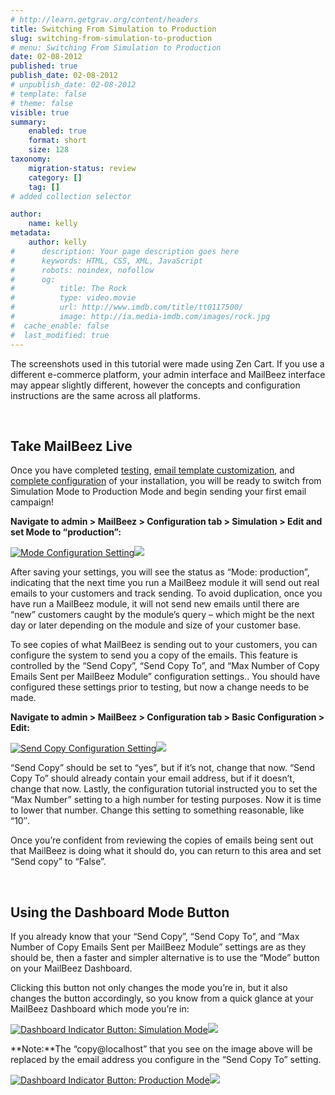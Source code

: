 ```yaml
---
# http://learn.getgrav.org/content/headers
title: Switching From Simulation to Production
slug: switching-from-simulation-to-production
# menu: Switching From Simulation to Production
date: 02-08-2012
published: true
publish_date: 02-08-2012
# unpublish_date: 02-08-2012
# template: false
# theme: false
visible: true
summary:
    enabled: true
    format: short
    size: 128
taxonomy:
    migration-status: review
    category: []
    tag: []
# added collection selector

author:
    name: kelly
metadata:
    author: kelly
#      description: Your page description goes here
#      keywords: HTML, CSS, XML, JavaScript
#      robots: noindex, nofollow
#      og:
#          title: The Rock
#          type: video.movie
#          url: http://www.imdb.com/title/tt0117500/
#          image: http://ia.media-imdb.com/images/rock.jpg
#  cache_enable: false
#  last_modified: true
---
```


The screenshots used in this tutorial were made using Zen Cart. If you use a different e-commerce platform, your admin interface and MailBeez interface may appear slightly different, however the concepts and configuration instructions are the same across all platforms.

 

## Take MailBeez Live

Once you have completed [testing](http://www.mailbeez.com/documentation/tutorials/testing-mailbeez/), [email template customization](http://www.mailbeez.com/documentation/tutorials/customizing-mailbeez-free-email-templates/), and [complete configuration](http://www.mailbeez.com/documentation/tutorials/mailbeez-comprehensive-configuration-tutorial/) of your installation, you will be ready to switch from Simulation Mode to Production Mode and begin sending your first email campaign!

**Navigate to admin > MailBeez > Configuration tab > Simulation > Edit and set Mode to “production”:**

[![](http://www.mailbeez.com/images/doc/getting_started/set_mode.png "Mode Configuration Setting")](http://www.mailbeez.com/images/doc/getting_started/set_mode.png "Mode Configuration Setting")![](http://localhost/wordpress_mailbeez_EOL/wp-content/themes/awake/images/shortcodes/image_shadow.png)

After saving your settings, you will see the status as “Mode: production”, indicating that the next time you run a MailBeez module it will send out real emails to your customers and track sending. To avoid duplication, once you have run a MailBeez module, it will not send new emails until there are “new” customers caught by the module’s query – which might be the next day or later depending on the module and size of your customer base.

To see copies of what MailBeez is sending out to your customers, you can configure the system to send you a copy of the emails. This feature is controlled by the “Send Copy”, “Send Copy To”, and “Max Number of Copy Emails Sent per MailBeez Module” configuration settings.. You should have configured these settings prior to testing, but now a change needs to be made.

**Navigate to admin > MailBeez > Configuration tab > Basic Configuration > Edit:**

[![](http://www.mailbeez.com/images/doc/getting_started/send_copy.png "Send Copy Configuration Setting")](http://www.mailbeez.com/images/doc/getting_started/send_copy.png "Send Copy Configuration Setting")![](http://localhost/wordpress_mailbeez_EOL/wp-content/themes/awake/images/shortcodes/image_shadow.png)

“Send Copy” should be set to “yes”, but if it’s not, change that now. “Send Copy To” should already contain your email address, but if it doesn’t, change that now. Lastly, the configuration tutorial instructed you to set the “Max Number” setting to a high number for testing purposes. Now it is time to lower that number. Change this setting to something reasonable, like “10″.

Once you’re confident from reviewing the copies of emails being sent out that MailBeez is doing what it should do, you can return to this area and set “Send copy” to “False”.

 

## Using the Dashboard Mode Button

If you already know that your “Send Copy”, “Send Copy To”, and “Max Number of Copy Emails Sent per MailBeez Module” settings are as they should be, then a faster and simpler alternative is to use the “Mode” button on your MailBeez Dashboard.

Clicking this button not only changes the mode you’re in, but it also changes the button accordingly, so you know from a quick glance at your MailBeez Dashboard which mode you’re in:

[![](http://www.mailbeez.com/images/doc/getting_started/status_simulation.png "Dashboard Indicator Button: Simulation Mode")](http://www.mailbeez.com/images/doc/getting_started/status_simulation.png "Dashboard Indicator Button: Simulation Mode")![](http://localhost/wordpress_mailbeez_EOL/wp-content/themes/awake/images/shortcodes/image_shadow.png)

**Note:**The “copy@localhost” that you see on the image above will be replaced by the email address you configure in the “Send Copy To” setting.

[![](http://www.mailbeez.com/images/doc/getting_started/status_production.png "Dashboard Indicator Button: Production Mode")](http://www.mailbeez.com/images/doc/getting_started/status_production.png "Dashboard Indicator Button: Production Mode")![](http://localhost/wordpress_mailbeez_EOL/wp-content/themes/awake/images/shortcodes/image_shadow.png)
